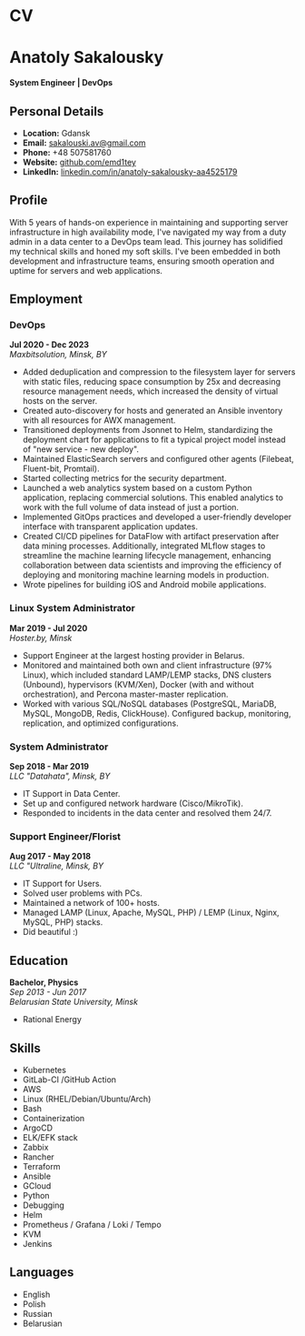 # CV 
# Anatoly Sakalousky
**System Engineer | DevOps**

## Personal Details
- **Location:** Gdansk
- **Email:** sakalouski.av@gmail.com
- **Phone:** +48 507581760
- **Website:** [github.com/emd1tey](https://github.com/emd1tey)
- **LinkedIn:** [linkedin.com/in/anatoly-sakalousky-aa4525179](https://linkedin.com/in/anatoly-sakalousky-aa4525179)

## Profile
With 5 years of hands-on experience in maintaining and supporting server infrastructure in high availability mode, I've navigated my way from a duty admin in a data center to a DevOps team lead. This journey has solidified my technical skills and honed my soft skills. I've been embedded in both development and infrastructure teams, ensuring smooth operation and uptime for servers and web applications.

## Employment

### DevOps
**Jul 2020 - Dec 2023**  
*Maxbitsolution, Minsk, BY*

- Added deduplication and compression to the filesystem layer for servers with static files, reducing space consumption by 25x and decreasing resource management needs, which increased the density of virtual hosts on the server.
- Created auto-discovery for hosts and generated an Ansible inventory with all resources for AWX management.
- Transitioned deployments from Jsonnet to Helm, standardizing the deployment chart for applications to fit a typical project model instead of "new service - new deploy".
- Maintained ElasticSearch servers and configured other agents (Filebeat, Fluent-bit, Promtail).
- Started collecting metrics for the security department.
- Launched a web analytics system based on a custom Python application, replacing commercial solutions. This enabled analytics to work with the full volume of data instead of just a portion.
- Implemented GitOps practices and developed a user-friendly developer interface with transparent application updates.
- Created CI/CD pipelines for DataFlow with artifact preservation after data mining processes. Additionally, integrated MLflow stages to streamline the machine learning lifecycle management, enhancing collaboration between data scientists and improving the efficiency of deploying and monitoring machine learning models in production.
- Wrote pipelines for building iOS and Android mobile applications.

### Linux System Administrator
**Mar 2019 - Jul 2020**  
*Hoster.by, Minsk*

- Support Engineer at the largest hosting provider in Belarus.
- Monitored and maintained both own and client infrastructure (97% Linux), which included standard LAMP/LEMP stacks, DNS clusters (Unbound), hypervisors (KVM/Xen), Docker (with and without orchestration), and Percona master-master replication.
- Worked with various SQL/NoSQL databases (PostgreSQL, MariaDB, MySQL, MongoDB, Redis, ClickHouse). Configured backup, monitoring, replication, and optimized configurations.

### System Administrator
**Sep 2018 - Mar 2019**  
*LLC "Datahata", Minsk, BY*

- IT Support in Data Center.
- Set up and configured network hardware (Cisco/MikroTik).
- Responded to incidents in the data center and resolved them 24/7.

### Support Engineer/Florist
**Aug 2017 - May 2018**  
*LLC "Ultraline, Minsk, BY*

- IT Support for Users.
- Solved user problems with PCs.
- Maintained a network of 100+ hosts.
- Managed LAMP (Linux, Apache, MySQL, PHP) / LEMP (Linux, Nginx, MySQL, PHP) stacks.
- Did beautiful :)

## Education
**Bachelor, Physics**  
*Sep 2013 - Jun 2017*  
*Belarusian State University, Minsk*

- Rational Energy

## Skills
- Kubernetes
- GitLab-CI /GitHub Action
- AWS
- Linux (RHEL/Debian/Ubuntu/Arch)
- Bash
- Containerization
- ArgoCD
- ELK/EFK stack
- Zabbix
- Rancher
- Terraform
- Ansible
- GCloud
- Python
- Debugging
- Helm
- Prometheus / Grafana / Loki / Tempo
- KVM
- Jenkins

## Languages
- English
- Polish
- Russian
- Belarusian

